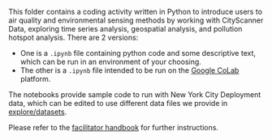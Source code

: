 This folder contains a coding activity written in Python to introduce users to air quality and environmental sensing methods
by working with CityScanner Data, exploring time series analysis, geospatial analysis, and pollution hotspot analysis.
There are 2 versions: 
- One is a `.ipynb` file containing python code and some descriptive text, which can be run in an environment of your choosing.
- The other is a `.ipynb` file intended to be run on the [Google CoLab](https://colab.research.google.com/) platform. 

The notebooks provide sample code to run with New York City Deployment data, which can be edited to use different data files we provide in [explore/datasets](/Explore/Datasets).

Please refer to the [facilitator handbook](/Learn/Facilitator%20Handbook) for further instructions. 
